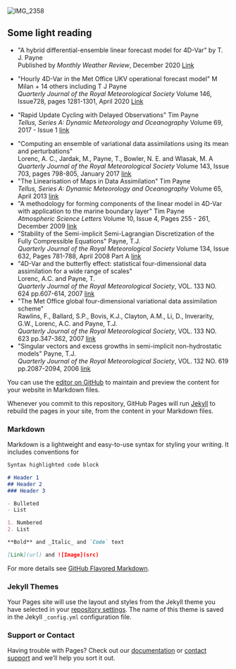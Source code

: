 ![IMG_2358](https://user-images.githubusercontent.com/61735396/134166520-306f687d-c56f-4f34-9092-374e3f14e97d.JPG)
## Some light reading
* "A hybrid differential-ensemble linear forecast model for 4D-Var"
by T. J. Payne<br>
Published by _Monthly Weather Review_, December 2020
[Link](https://journals.ametsoc.org/view/journals/mwre/149/1/mwr-d-20-0088.1.xml)


* "Hourly 4D-Var in the Met Office UKV operational forecast model"
M Milan + 14 others including T J Payne<br> 
_Quarterly Journal of the Royal Meteorological Society_
Volume 146, Issue728, pages 1281-1301, April 2020 
[Link](https://rmets.onlinelibrary.wiley.com/doi/full/10.1002/qj.3737)


* "Rapid Update Cycling with Delayed Observations"
Tim Payne<br>
_Tellus, Series A: Dynamic Meteorology and Oceanography_ Volume 69, 2017 - Issue 1
<a href="http://www.tandfonline.com/doi/abs/10.1080/16000870.2017.1409061">link</a>

<ul><li>
"Computing an ensemble of variational data assimilations using its mean and perturbations"<br>
Lorenc, A. C., Jardak, M., Payne, T., Bowler, N. E. and Wlasak, M. A<br>
<i>Quarterly Journal of the Royal Meteorological Society</i> 
Volume 143, Issue 703, pages 798-805, January 2017 
<a href="http://onlinelibrary.wiley.com/wol1/doi/10.1002/qj.2965/abstract">link</a>

<li> "The Linearisation of Maps in Data Assimilation" Tim Payne<br>
<i>Tellus, Series A: Dynamic Meteorology and Oceanography</i> Volume 65, April 2013
<a href="http://www.tandfonline.com/doi/abs/10.3402/tellusa.v65i0.18840">link</a>

<li> "A methodology for forming components of the linear model in 4D-Var with
application to the marine boundary layer" Tim Payne<br>
<i>Atmospheric Science Letters</i> Volume 10, Issue 4, Pages 255 - 261, December 2009
<a href="http://onlinelibrary.wiley.com/doi/10.1002/asl.234/abstract">link</a>


<li> "Stability of the Semi-implicit Semi-Lagrangian
 Discretization of the Fully Compressible Equations" Payne, T.J.<br>
<i>Quarterly Journal of the Royal Meteorological Society</i> Volume 134, Issue 632, Pages 781-788, April 2008 Part A
<a href="http://onlinelibrary.wiley.com/doi/10.1002/qj.227/abstract">link</a>


<li> "4D-Var and the butterfly effect: statistical four-dimensional data assimilation for a wide range of scales"<br>
Lorenc, A.C. and Payne, T. <br>
<i>Quarterly Journal of the Royal Meteorological Society</i>, VOL. 133 NO. 624
pp.607-614, 2007 <a href="http://onlinelibrary.wiley.com/doi/10.1002/qj.36/abstract">link</a>


<li> "The Met Office global four-dimensional variational data assimilation scheme" <br>
Rawlins, F., Ballard, S.P., Bovis, K.J., Clayton, A.M.,	Li, D.,	Inverarity, G.W., Lorenc, A.C. and Payne, T.J.<br> 
<i>Quarterly Journal of the Royal Meteorological Society</i>, VOL. 133 NO. 623 
pp.347-362, 2007 <a href="http://onlinelibrary.wiley.com/doi/10.1002/qj.32/abstract">link</a>


<li> "Singular vectors and excess growths in semi-implicit non-hydrostatic models" Payne, T.J.<br>
<i>Quarterly Journal of the Royal Meteorological Society</i>, VOL. 132 NO. 619 
pp.2087-2094, 2006 <a href="http://onlinelibrary.wiley.com/doi/10.1256/qj.05.52/abstract">link</a>
</li>
</ul>


You can use the [editor on GitHub](https://github.com/timpaynemetoffice/timpaynemetoffice.github.io/edit/main/index.md) to maintain and preview the content for your website in Markdown files.

Whenever you commit to this repository, GitHub Pages will run [Jekyll](https://jekyllrb.com/) to rebuild the pages in your site, from the content in your Markdown files.

### Markdown

Markdown is a lightweight and easy-to-use syntax for styling your writing. It includes conventions for

```markdown
Syntax highlighted code block

# Header 1
## Header 2
### Header 3

- Bulleted
- List

1. Numbered
2. List

**Bold** and _Italic_ and `Code` text

[Link](url) and ![Image](src)
```
For more details see [GitHub Flavored Markdown](https://guides.github.com/features/mastering-markdown/).

### Jekyll Themes

Your Pages site will use the layout and styles from the Jekyll theme you have selected in your [repository settings](https://github.com/timpaynemetoffice/timpaynemetoffice.github.io/settings/pages). The name of this theme is saved in the Jekyll `_config.yml` configuration file.

### Support or Contact

Having trouble with Pages? Check out our [documentation](https://docs.github.com/categories/github-pages-basics/) or [contact support](https://support.github.com/contact) and we’ll help you sort it out.
